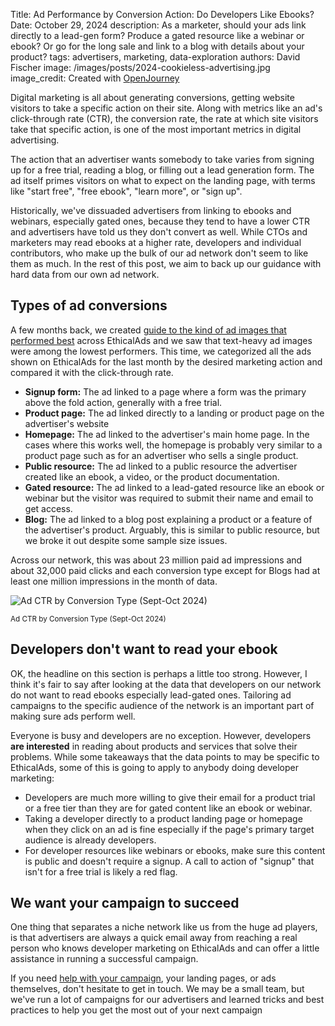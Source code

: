 Title: Ad Performance by Conversion Action: Do Developers Like Ebooks?
Date: October 29, 2024
description: As a marketer, should your ads link directly to a lead-gen form? Produce a gated resource like a webinar or ebook? Or go for the long sale and link to a blog with details about your product?
tags: advertisers, marketing, data-exploration
authors: David Fischer
image: /images/posts/2024-cookieless-advertising.jpg
image_credit: <span>Created with <a href="https://openjourney.ai/" title="creepy ad targeting, invasive advertising, personalized advertising, ads that know what you think, ads that follow you around the internet, watercolor style">OpenJourney</a></span>


Digital marketing is all about generating conversions,
getting website visitors to take a specific action on their site.
Along with metrics like an ad's click-through rate (CTR),
the conversion rate, the rate at which site visitors take that specific action,
is one of the most important metrics in digital advertising.

The action that an advertiser wants somebody to take varies
from signing up for a free trial, reading a blog,
or filling out a lead generation form.
The ad itself primes visitors on what to expect  on the landing page, with terms like "start free", "free ebook", "learn more", or "sign up".

Historically, we've dissuaded advertisers from linking to ebooks and webinars,
especially gated ones, because they tend to have a lower CTR
and advertisers have told us they don't convert as well.
While CTOs and marketers may read ebooks at a higher rate, developers and individual contributors,
who make up the bulk of our ad network don't seem to like them as much.
In the rest of this post, we aim to back up our guidance with hard data from our own ad network.


## Types of ad conversions

A few months back, we created [guide to the kind of ad images that performed best]({filename}../pages/creatives-that-convert.md) across EthicalAds
and we saw that text-heavy ad images were among the lowest performers.
This time, we categorized all the ads shown on EthicalAds for the last month
by the desired marketing action and compared it with the click-through rate.

* **Signup form:** The ad linked to a page where a form was the primary above the fold action, generally with a free trial. 
* **Product page:** The ad linked directly to a landing or product page on the advertiser's website
* **Homepage:** The ad linked to the advertiser's main home page. In the cases where this works well, the homepage is probably very similar to a product page such as for an advertiser who sells a single product.
* **Public resource:** The ad linked to a public resource the advertiser created like an ebook, a video, or the product documentation.
* **Gated resource:** The ad linked to a lead-gated resource like an ebook or webinar but the visitor was required to submit their name and email to get access.
* **Blog:** The ad linked to a blog post explaining a product or a feature of the advertiser's product. Arguably, this is similar to public resource, but we broke it out despite some sample size issues.

Across our network, this was about 23 million paid ad impressions and about 32,000 paid clicks
and each conversion type except for Blogs had at least one million impressions in the month of data.


<div class="postimage text-center">
  <img class="w-100 shadow-lg" src="{static}../images/posts/2024-ad-ctr-conversion-type.png" alt="Ad CTR by Conversion Type (Sept-Oct 2024)">
  <p><small>Ad CTR by Conversion Type (Sept-Oct 2024)</small></p>
</div>


## Developers don't want to read your ebook

OK, the headline on this section is perhaps a little too strong.
However, I think it's fair to say after looking at the data
that developers on our network do not want to read ebooks especially lead-gated ones.
Tailoring ad campaigns to the specific audience of the network is an important part
of making sure ads perform well.

Everyone is busy and developers are no exception.
However, developers **are interested** in reading about products and services that solve their problems.
While some takeaways that the data points to may be specific to EthicalAds,
some of this is going to apply to anybody doing developer marketing:

* Developers are much more willing to give their email for a product trial or a free tier
  than they are for gated content like an ebook or webinar.
* Taking a developer directly to a product landing page or homepage when they click on an ad
  is fine especially if the page's primary target audience is already developers.
* For developer resources like webinars or ebooks,
  make sure this content is public and doesn't require a signup.
  A call to action of "signup" that isn't for a free trial is likely a red flag.


## We want your campaign to succeed

One thing that separates a niche network like us from the huge ad players,
is that advertisers are always a quick email away from reaching a real person
who knows developer marketing on EthicalAds and can offer a little assistance
in running a successful campaign.

If you need [help with your campaign]({filename}../pages/help-with-your-ads.md),
your landing pages, or ads themselves, don't hesitate to get in touch.
We may be a small team, but we've run a lot of campaigns for our advertisers and learned tricks
and best practices to help you get the most out of your next campaign
